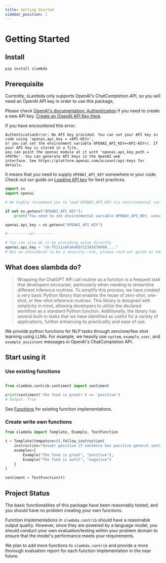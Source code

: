 ```yaml
---
title: Getting Started
sidebar_position: 1
---
```


# Getting Started

## Install

```bash
pip install slambda
```

## Prerequisite

Currently, sLambda only supports OpenAI's ChatCompletion API, so you will need an OpenAI API key in order to use this
package,

Please check [OpenAI's documentation: Authentication](https://platform.openai.com/docs/api-reference/authentication) if
you need to create a new API key.  [Create an OpenAI API Key Here](https://platform.openai.com/account/api-keys).

If you have encountered this error:

```
AuthenticationError: No API key provided. You can set your API key in code using 'openai.api_key = <API-KEY>', 
or you can set the environment variable OPENAI_API_KEY=<API-KEY>). If your API key is stored in a file, 
you can point the openai module at it with 'openai.api_key_path = <PATH>'. You can generate API keys in the OpenAI web 
interface. See https://platform.openai.com/account/api-keys for details.
```

It means that you need to supply `OPENAI_API_KEY` somewhere in your code. Check out our guide
on [Loading API key](/docs/tips/apikey) for best practices.

```python
import os
import openai

# We highly recommend you to load OPENAI_API_KEY via environmental variable 

if not os.getenv("OPENAI_API_KEY"):
    print("You need to set environmental variable OPENAI_API_KEY, consider using dotenv")

openai.api_key = os.getenv("OPENAI_API_KEY")

# ---------or---------

# You can also do it by providing value directly
openai.api_key = "sk-ThIsIsAFaKeKEY12345678990...."
# But we considered to be a security risk, please read our guide on how to load api key for more details. 
```

## What does slambda do?

> Wrapping the ChatGPT API call routine as a function is a frequent task that developers encounter, particularly when
> needing to streamline different inference routines. To simplify this process, we have created a very basic Python
> library that enables the reuse of zero-shot, one-shot, or few-shot inference routines. This library is designed with
> simplicity in mind, allowing developers to utilize the declared workflow as a standard Python function. Additionally,
> the library has several built-in tasks that we have identified as useful for a variety of applications, further
> enhancing its practicality and ease of use.


We provide python functions for NLP tasks through zero/one/few shot learning using LLMs. For example, we heavily
use `system`, `example_user`, and `example_assistant` messages in OpenAI's ChatCompletion API.

## Start using it

### Use existing functions

```py

from slambda.contrib.sentiment import sentiment

print(sentiment('the food is great!') == 'positive')
# Output: True
```

See [Functions](/docs/category/functions) for existing function implementations.

### Create write own functions

```python
from slambda import Template, Example, TextFunction

t = Template(tempature=0).follow_instruction(
    instruction="Answer positive if sentence has positive general sentiment, otherwise answer negative.",
    examples=[
        Example("The food is great", "positive"),
        Example("The food is awful", "negative")
    ]
)

sentiment = TextFunction(t)
```

## Project Status

The basic functionalities of this package have been reasonably tested, and you should have no problem creating your own
functions.

Function implementations in `slambda.contrib` should have a reasonable output quality. However, since they are powered
by a language model, you should conduct your own evaluation/testing within your problem domain to ensure that the
model's performance meets your requirements.

We plan to add more functions to `slambda.contrib` and provide a more thorough evaluation report for each function
implementation in the near future.